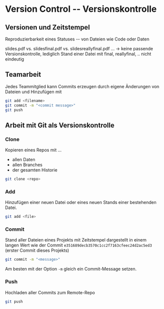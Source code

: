 # Version Control -- Versionskontrolle

## Versionen und Zeitstempel

Reproduzierbarkeit eines Statuses -- von Dateien wie Code oder Daten  

slides.pdf vs. slidesfinal.pdf vs. slidesreallyfinal.pdf ... -> keine passende Versionskontrolle, lediglich Stand einer Datei mit final, reallyfinal, .. nicht eindeutig

## Teamarbeit

Jedes Teammitglied kann Commits erzeugen durch eigene Änderungen von Dateien und Hinzufügen mit

```bash
git add <filename>
git commit -m "<commit message>"
git push
```

## Arbeit mit Git als Versionskontrolle

### Clone

Kopieren eines Repos mit ...
- allen Daten
- allen Branches
- der gesamten Historie

```bash
git clone <repo>
```

### Add

Hinzufügen einer neuen Datei oder eines neuen Stands einer bestehenden Datei.

```bash
git add <file>
```

### Commit

Stand aller Dateien eines Projekts mit Zeitstempel dargestellt in einem langen Wert wie der Commit `e351689decb3570c1cc2f7163cfeec24d2ac5ed3` (erster Commit dieses Projekts)

```bash
git commit -m "<message>"
```

Am besten mit der Option `-m` gleich ein Commit-Message setzen.

### Push

Hochladen aller Commits zum Remote-Repo

```bash
git push
```

